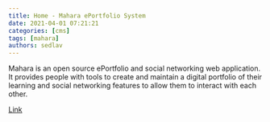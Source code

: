 ```yaml
---
title: Home - Mahara ePortfolio System
date: 2021-04-01 07:21:21
categories: [cms]
tags: [mahara]
authors: sedlav
---
```


Mahara is an open source ePortfolio and social networking web application. It provides people with tools to create and maintain a digital portfolio of their learning and social networking features to allow them to interact with each other.

[Link](https://mahara.org/)

